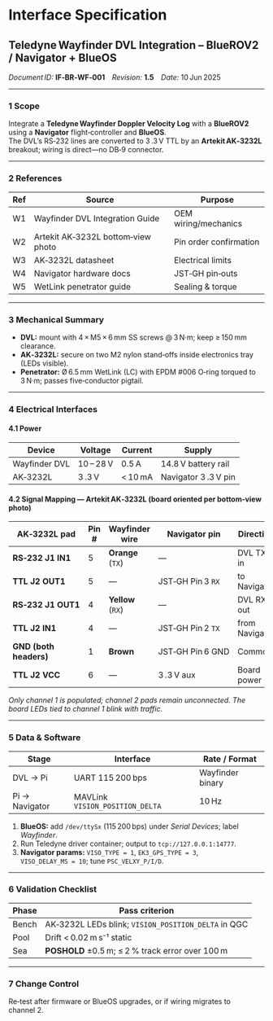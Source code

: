 
# Interface Specification  
## Teledyne Wayfinder DVL Integration – BlueROV2 / Navigator + BlueOS  

*Document ID:* **IF‑BR‑WF‑001** *Revision:* **1.5** *Date:* 10 Jun 2025  

---

### 1 Scope  

Integrate a **Teledyne Wayfinder Doppler Velocity Log** with a **BlueROV2** using a **Navigator** flight‑controller and **BlueOS**.  
The DVL’s RS‑232 lines are converted to 3 .3 V TTL by an **Artekit AK‑3232L** breakout; wiring is direct—no DB‑9 connector.  

---

### 2 References  

| Ref | Source | Purpose |
|-----|--------|---------|
| W1 | Wayfinder DVL Integration Guide | OEM wiring/mechanics |
| W2 | Artekit AK‑3232L bottom‑view photo | Pin order confirmation |
| W3 | AK‑3232L datasheet | Electrical limits |
| W4 | Navigator hardware docs | JST‑GH pin‑outs |
| W5 | WetLink penetrator guide | Sealing & torque |

---

### 3 Mechanical Summary  

* **DVL:** mount with 4 × M5 × 6 mm SS screws @ 3 N·m; keep ≥ 150 mm clearance.  
* **AK‑3232L:** secure on two M2 nylon stand‑offs inside electronics tray (LEDs visible).  
* **Penetrator:** Ø 6.5 mm WetLink (LC) with EPDM #006 O‑ring torqued to 3 N·m; passes five‑conductor pigtail.  

---

### 4 Electrical Interfaces  

#### 4.1 Power  

| Device | Voltage | Current | Supply |
|--------|---------|---------|--------|
| Wayfinder DVL | 10 – 28 V | 0.5 A | 14.8 V battery rail |
| AK‑3232L | 3 .3 V | < 10 mA | Navigator 3 .3 V pin |

#### 4.2 Signal Mapping — Artekit AK‑3232L (board oriented per bottom‑view photo)  

| AK‑3232L pad | Pin # | Wayfinder wire | Navigator pin | Direction |
|--------------|-------|---------------|--------------|-----------|
| **RS‑232 J1 IN1** | 5 | **Orange** (`TX`) | — | DVL TX in |
| **TTL J2 OUT1** | 5 | — | JST‑GH Pin 3 `RX` | to Navigator |
| **RS‑232 J1 OUT1** | 4 | **Yellow** (`RX`) | — | DVL RX out |
| **TTL J2 IN1** | 4 | — | JST‑GH Pin 2 `TX` | from Navigator |
| **GND (both headers)** | 1 | **Brown** | JST‑GH Pin 6 GND | Common |
| **TTL J2 VCC** | 6 | — | 3 .3 V aux | Board power |

*Only channel 1 is populated; channel 2 pads remain unconnected. The board LEDs tied to channel 1 blink with traffic.*  

---

### 5 Data & Software  

| Stage | Interface | Rate / Format |
|-------|-----------|---------------|
| DVL → Pi | UART 115 200 bps | Wayfinder binary |
| Pi → Navigator | MAVLink `VISION_POSITION_DELTA` | 10 Hz |

1. **BlueOS:** add `/dev/ttySx` (115 200 bps) under *Serial Devices*; label *Wayfinder*.  
2. Run Teledyne driver container; output to `tcp://127.0.0.1:14777`.  
3. **Navigator params:** `VISO_TYPE = 1`, `EK3_GPS_TYPE = 3`, `VISO_DELAY_MS = 10`; tune `PSC_VELXY_P/I/D`.  

---

### 6 Validation Checklist  

| Phase | Pass criterion |
|-------|---------------|
| Bench | AK‑3232L LEDs blink; `VISION_POSITION_DELTA` in QGC |
| Pool | Drift < 0.02 m s⁻¹ static |
| Sea | **POSHOLD** ±0.5 m; ≤ 2 % track error over 100 m |

---

### 7 Change Control  

Re‑test after firmware or BlueOS upgrades, or if wiring migrates to channel 2.
